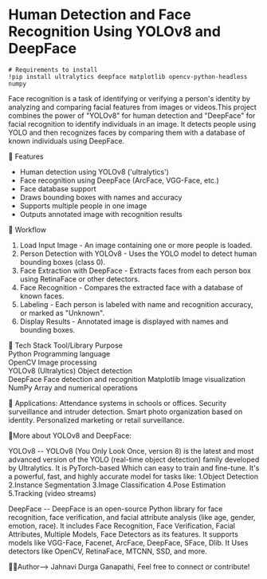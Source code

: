 # Human Detection and Face Recognition Using YOLOv8 and DeepFace
    # Requirements to install 
    !pip install ultralytics deepface matplotlib opencv-python-headless numpy
Face recognition is a task of identifying or verifying a person's identity by analyzing and comparing facial features from images or videos.This project combines the power of "YOLOv8" for human detection and "DeepFace" for facial recognition to identify individuals in an image. It detects people using YOLO and then recognizes faces by comparing them with a database of known individuals using DeepFace.

🚀 Features
-  Human detection using YOLOv8 ('ultralytics')
-   Face recognition using DeepFace (ArcFace, VGG-Face, etc.)
-   Face database support
-   Draws bounding boxes with names and accuracy
-   Supports multiple people in one image
-   Outputs annotated image with recognition results

🚀 Workflow
1. Load Input Image - An image containing one or more people is loaded.
2. Person Detection with YOLOv8 - Uses the YOLO model to detect human bounding boxes (class 0).
3. Face Extraction with DeepFace - Extracts faces from each person box using RetinaFace or other detectors.
4. Face Recognition - Compares the extracted face with a database of known faces.
5. Labeling - Each person is labeled with name and recognition accuracy, or marked as "Unknown".
6. Display Results - Annotated image is displayed with names and bounding boxes.

🚀 Tech Stack
Tool/Library                    Purpose                        
Python                        Programming language          
OpenCV                        Image processing               
YOLOv8 (Ultralytics)          Object detection             
DeepFace                      Face detection and recognition 
Matplotlib                    Image visualization            
NumPy                         Array and numerical operations 

🚀 Applications:
Attendance systems in schools or offices.
Security surveillance and intruder detection.
Smart photo organization based on identity.
Personalized marketing or retail surveillance.

📍More about YOLOv8 and DeepFace:

YOLOv8 -- YOLOv8 (You Only Look Once, version 8) is the latest and most advanced version of the YOLO (real-time object detection) family developed by Ultralytics. It is PyTorch-based Which can easy to train and fine-tune. It's a powerful, fast, and highly accurate model for tasks like:
1.Object Detection
2.Instance Segmentation
3.Image Classification
4.Pose Estimation
5.Tracking (video streams)

DeepFace -- DeepFace is an open-source Python library for face recognition, face verification, and facial attribute analysis (like age, gender, emotion, race). It includes  Face Recognition, Face Verification, Facial Attributes, Multiple Models, Face Detectors as its features. It supports models like VGG-Face, Facenet, ArcFace, DeepFace, SFace, Dlib. It Uses detectors like OpenCV, RetinaFace, MTCNN, SSD, and more.

🙋‍♀️Author-->
Jahnavi Durga Ganapathi, 
Feel free to connect or contribute!
